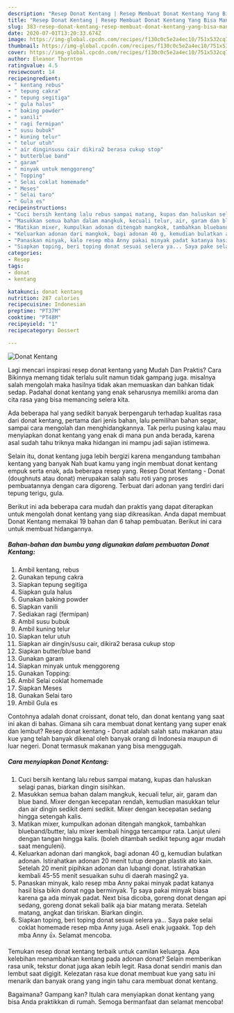 ```yaml
---
description: "Resep Donat Kentang | Resep Membuat Donat Kentang Yang Bisa Manjain Lidah"
title: "Resep Donat Kentang | Resep Membuat Donat Kentang Yang Bisa Manjain Lidah"
slug: 383-resep-donat-kentang-resep-membuat-donat-kentang-yang-bisa-manjain-lidah
date: 2020-07-01T13:20:33.674Z
image: https://img-global.cpcdn.com/recipes/f130c0c5e2a4ec10/751x532cq70/donat-kentang-foto-resep-utama.jpg
thumbnail: https://img-global.cpcdn.com/recipes/f130c0c5e2a4ec10/751x532cq70/donat-kentang-foto-resep-utama.jpg
cover: https://img-global.cpcdn.com/recipes/f130c0c5e2a4ec10/751x532cq70/donat-kentang-foto-resep-utama.jpg
author: Eleanor Thornton
ratingvalue: 4.5
reviewcount: 14
recipeingredient:
- " kentang rebus"
- " tepung cakra"
- " tepung segitiga"
- " gula halus"
- " baking powder"
- " vanili"
- " ragi fermipan"
- " susu bubuk"
- " kuning telur"
- " telur utuh"
- " air dinginsusu cair dikira2 berasa cukup stop"
- " butterblue band"
- " garam"
- " minyak untuk menggoreng"
- " Topping"
- " Selai coklat homemade"
- " Meses"
- " Selai taro"
- " Gula es"
recipeinstructions:
- "Cuci bersih kentang lalu rebus sampai matang, kupas dan haluskan selagi panas, biarkan dingin sisihkan."
- "Masukkan semua bahan dalam mangkuk, kecuali telur, air, garam dan blue band. Mixer dengan kecepatan rendah, kemudian masukkan telur dan air dingin sedikit demi sedikit. Mixer dengan kecepatan sedang hingga setengah kalis."
- "Matikan mixer, kumpulkan adonan ditengah mangkok, tambahkan blueband/butter, lalu mixer kembali hingga tercampur rata. Lanjut uleni dengan tangan hingga kalis. (boleh ditambah sedikit tepung agar mudah saat menguleni)."
- "Keluarkan adonan dari mangkok, bagi adonan 40 g, kemudian bulatkan adonan. Istirahatkan adonan 20 menit tutup dengan plastik ato kain. Setelah 20 menit pipihkan adonan dan lubangi donat. Istirahatkan kembali 45-55 menit sesuaikan suhu di daerah masing2 ya."
- "Panaskan minyak, kalo resep mba Anny pakai minyak padat katanya hasil bisa bikin donat ngga berminyak. Tp saya pakai minyak biasa karena ga ada minyak padat. Next bisa dicoba, goreng donat dengan api sedang, goreng donat sekali balik aja biar matang merata. Setelah matang, angkat dan tiriskan. Biarkan dingin."
- "Siapkan toping, beri toping donat sesuai selera ya... Saya pake selai coklat homemade resep mba Anny juga. Aseli enak jugaakk. Top deh mba Anny 👍. Selamat mencoba."
categories:
- Resep
tags:
- donat
- kentang

katakunci: donat kentang 
nutrition: 287 calories
recipecuisine: Indonesian
preptime: "PT37M"
cooktime: "PT48M"
recipeyield: "1"
recipecategory: Dessert

---
```



![Donat Kentang](https://img-global.cpcdn.com/recipes/f130c0c5e2a4ec10/751x532cq70/donat-kentang-foto-resep-utama.jpg)

Lagi mencari inspirasi resep donat kentang yang Mudah Dan Praktis? Cara Bikinnya memang tidak terlalu sulit namun tidak gampang juga. misalnya salah mengolah maka hasilnya tidak akan memuaskan dan bahkan tidak sedap. Padahal donat kentang yang enak seharusnya memiliki aroma dan cita rasa yang bisa memancing selera kita.

Ada beberapa hal yang sedikit banyak berpengaruh terhadap kualitas rasa dari donat kentang, pertama dari jenis bahan, lalu pemilihan bahan segar, sampai cara mengolah dan menghidangkannya. Tak perlu pusing kalau mau menyiapkan donat kentang yang enak di mana pun anda berada, karena asal sudah tahu triknya maka hidangan ini mampu jadi sajian istimewa.

Selain itu, donat kentang juga lebih bergizi karena mengandung tambahan kentang yang banyak Nah buat kamu yang ingin membuat donat kentang empuk serta enak, ada beberapa resep yang. Resep Donat Kentang - Donat (doughnuts atau donat) merupakan salah satu roti yang proses pembuatannya dengan cara digoreng. Terbuat dari adonan yang terdiri dari tepung terigu, gula.


Berikut ini ada beberapa cara mudah dan praktis yang dapat diterapkan untuk mengolah donat kentang yang siap dikreasikan. Anda dapat membuat Donat Kentang memakai 19 bahan dan 6 tahap pembuatan. Berikut ini cara untuk membuat hidangannya.

<!--inarticleads1-->

##### Bahan-bahan dan bumbu yang digunakan dalam pembuatan Donat Kentang:

1. Ambil  kentang, rebus
1. Gunakan  tepung cakra
1. Siapkan  tepung segitiga
1. Siapkan  gula halus
1. Gunakan  baking powder
1. Siapkan  vanili
1. Sediakan  ragi (fermipan)
1. Ambil  susu bubuk
1. Ambil  kuning telur
1. Siapkan  telur utuh
1. Siapkan  air dingin/susu cair, dikira2 berasa cukup stop
1. Siapkan  butter/blue band
1. Gunakan  garam
1. Siapkan  minyak untuk menggoreng
1. Gunakan  Topping:
1. Ambil  Selai coklat homemade
1. Siapkan  Meses
1. Gunakan  Selai taro
1. Ambil  Gula es


Contohnya adalah donat croissant, donat telo, dan donat kentang yang saat ini akan di bahas. Gimana sih cara membuat donat kentang yang super enak dan lembut? Resep donat kentang - Donat adalah salah satu makanan atau kue yang telah banyak dikenal oleh banyak orang di Indonesia maupun di luar negeri. Donat termasuk makanan yang bisa menggugah. 

<!--inarticleads2-->

##### Cara menyiapkan Donat Kentang:

1. Cuci bersih kentang lalu rebus sampai matang, kupas dan haluskan selagi panas, biarkan dingin sisihkan.
1. Masukkan semua bahan dalam mangkuk, kecuali telur, air, garam dan blue band. Mixer dengan kecepatan rendah, kemudian masukkan telur dan air dingin sedikit demi sedikit. Mixer dengan kecepatan sedang hingga setengah kalis.
1. Matikan mixer, kumpulkan adonan ditengah mangkok, tambahkan blueband/butter, lalu mixer kembali hingga tercampur rata. Lanjut uleni dengan tangan hingga kalis. (boleh ditambah sedikit tepung agar mudah saat menguleni).
1. Keluarkan adonan dari mangkok, bagi adonan 40 g, kemudian bulatkan adonan. Istirahatkan adonan 20 menit tutup dengan plastik ato kain. Setelah 20 menit pipihkan adonan dan lubangi donat. Istirahatkan kembali 45-55 menit sesuaikan suhu di daerah masing2 ya.
1. Panaskan minyak, kalo resep mba Anny pakai minyak padat katanya hasil bisa bikin donat ngga berminyak. Tp saya pakai minyak biasa karena ga ada minyak padat. Next bisa dicoba, goreng donat dengan api sedang, goreng donat sekali balik aja biar matang merata. Setelah matang, angkat dan tiriskan. Biarkan dingin.
1. Siapkan toping, beri toping donat sesuai selera ya... Saya pake selai coklat homemade resep mba Anny juga. Aseli enak jugaakk. Top deh mba Anny 👍. Selamat mencoba.


Temukan resep donat kentang terbaik untuk camilan keluarga. Apa kelebihan menambahkan kentang pada adonan donat? Selain memberikan rasa unik, tekstur donat juga akan lebih legit. Rasa donat sendiri manis dan lembut saat digigit. Kelezatan rasa kue donat membuat kue yang satu ini menarik dan banyak orang yang ingin tahu cara membuat donat kentang. 

Bagaimana? Gampang kan? Itulah cara menyiapkan donat kentang yang bisa Anda praktikkan di rumah. Semoga bermanfaat dan selamat mencoba!

